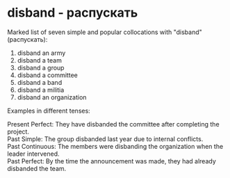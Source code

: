 # disband - распускать


Marked list of seven simple and popular collocations with "disband" (распускать):

1. disband an army  
2. disband a team  
3. disband a group  
4. disband a committee  
5. disband a band  
6. disband a militia  
7. disband an organization  

Examples in different tenses:

Present Perfect: They have disbanded the committee after completing the project.  
Past Simple: The group disbanded last year due to internal conflicts.  
Past Continuous: The members were disbanding the organization when the leader intervened.  
Past Perfect: By the time the announcement was made, they had already disbanded the team.
